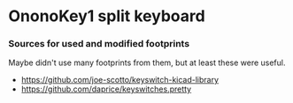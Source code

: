 # OnonoKey1 split keyboard

### Sources for used and modified footprints

Maybe didn't use many footprints from them, but at least these were useful.

- https://github.com/joe-scotto/keyswitch-kicad-library
- https://github.com/daprice/keyswitches.pretty


